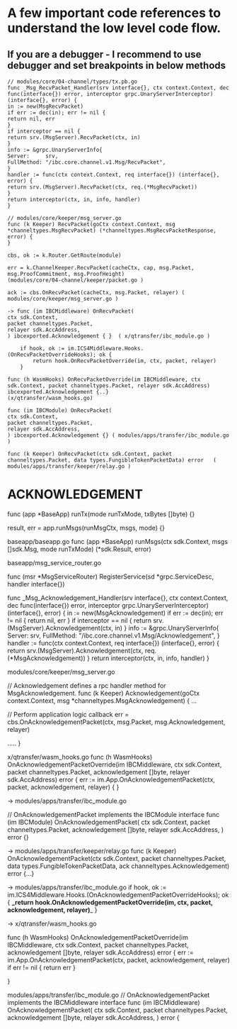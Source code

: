 # A few important code references to understand the low level code flow. 

## If you are a debugger - I recommend to use debugger and set breakpoints in below methods 

```golang
// modules/core/04-channel/types/tx.pb.go 
func _Msg_RecvPacket_Handler(srv interface{}, ctx context.Context, dec func(interface{}) error, interceptor grpc.UnaryServerInterceptor) (interface{}, error) {
in := new(MsgRecvPacket)
if err := dec(in); err != nil {
return nil, err
}
if interceptor == nil {
return srv.(MsgServer).RecvPacket(ctx, in)
}
info := &grpc.UnaryServerInfo{
Server:     srv,
FullMethod: "/ibc.core.channel.v1.Msg/RecvPacket",
}
handler := func(ctx context.Context, req interface{}) (interface{}, error) {
return srv.(MsgServer).RecvPacket(ctx, req.(*MsgRecvPacket))
}
return interceptor(ctx, in, info, handler)
}
```

```golang 
// modules/core/keeper/msg_server.go
func (k Keeper) RecvPacket(goCtx context.Context, msg *channeltypes.MsgRecvPacket) (*channeltypes.MsgRecvPacketResponse, error) {
}
```

```
cbs, ok := k.Router.GetRoute(module)
```

```
err = k.ChannelKeeper.RecvPacket(cacheCtx, cap, msg.Packet, msg.ProofCommitment, msg.ProofHeight)
(modules/core/04-channel/keeper/packet.go )

ack := cbs.OnRecvPacket(cacheCtx, msg.Packet, relayer) ( modules/core/keeper/msg_server.go ) 
```

```
-> func (im IBCMiddleware) OnRecvPacket(
ctx sdk.Context,
packet channeltypes.Packet,
relayer sdk.AccAddress,
) ibcexported.Acknowledgement { }  ( x/qtransfer/ibc_module.go )

```

```
	if hook, ok := im.ICS4Middleware.Hooks.(OnRecvPacketOverrideHooks); ok {
		return hook.OnRecvPacketOverride(im, ctx, packet, relayer)
	}

func (h WasmHooks) OnRecvPacketOverride(im IBCMiddleware, ctx sdk.Context, packet channeltypes.Packet, relayer sdk.AccAddress) ibcexported.Acknowledgement {..}
(x/qtransfer/wasm_hooks.go)

```

```
func (im IBCModule) OnRecvPacket(
ctx sdk.Context,
packet channeltypes.Packet,
relayer sdk.AccAddress,
) ibcexported.Acknowledgement {} ( modules/apps/transfer/ibc_module.go )  

```
```
func (k Keeper) OnRecvPacket(ctx sdk.Context, packet channeltypes.Packet, data types.FungibleTokenPacketData) error   ( modules/apps/transfer/keeper/relay.go )
```

# ACKNOWLEDGEMENT 


func (app *BaseApp) runTx(mode runTxMode, txBytes []byte) {}

result, err = app.runMsgs(runMsgCtx, msgs, mode) {}


baseapp/baseapp.go
func (app *BaseApp) runMsgs(ctx sdk.Context, msgs []sdk.Msg, mode runTxMode) (*sdk.Result, error)



baseapp/msg_service_router.go 

func (msr *MsgServiceRouter) RegisterService(sd *grpc.ServiceDesc, handler interface{})




func _Msg_Acknowledgement_Handler(srv interface{}, ctx context.Context, dec func(interface{}) error, interceptor grpc.UnaryServerInterceptor) (interface{}, error) {
in := new(MsgAcknowledgement)
if err := dec(in); err != nil {
return nil, err
}
if interceptor == nil {
return srv.(MsgServer).Acknowledgement(ctx, in)
}
info := &grpc.UnaryServerInfo{
Server:     srv,
FullMethod: "/ibc.core.channel.v1.Msg/Acknowledgement",
}
handler := func(ctx context.Context, req interface{}) (interface{}, error) {
return srv.(MsgServer).Acknowledgement(ctx, req.(*MsgAcknowledgement))
}
return interceptor(ctx, in, info, handler)
}


modules/core/keeper/msg_server.go

// Acknowledgement defines a rpc handler method for MsgAcknowledgement.
func (k Keeper) Acknowledgement(goCtx context.Context, msg *channeltypes.MsgAcknowledgement) {
...


// Perform application logic callback
err = cbs.OnAcknowledgementPacket(ctx, msg.Packet, msg.Acknowledgement, relayer)

.....
}

x/qtransfer/wasm_hooks.go 
func (h WasmHooks) OnAcknowledgementPacketOverride(im IBCMiddleware, ctx sdk.Context, packet channeltypes.Packet, acknowledgement []byte, relayer sdk.AccAddress) error {
err := im.App.OnAcknowledgementPacket(ctx, packet, acknowledgement, relayer) {
}

->
modules/apps/transfer/ibc_module.go 

// OnAcknowledgementPacket implements the IBCModule interface
func (im IBCModule) OnAcknowledgementPacket(
ctx sdk.Context,
packet channeltypes.Packet,
acknowledgement []byte,
relayer sdk.AccAddress,
) error {}

-> 
modules/apps/transfer/keeper/relay.go
func (k Keeper) OnAcknowledgementPacket(ctx sdk.Context, packet channeltypes.Packet, data types.FungibleTokenPacketData, ack channeltypes.Acknowledgement) error {...}



->
modules/apps/transfer/ibc_module.go
if hook, ok := im.ICS4Middleware.Hooks.(OnAcknowledgementPacketOverrideHooks); ok {
**_return hook.OnAcknowledgementPacketOverride(im, ctx, packet, acknowledgement, relayer)**_
}

->
x/qtransfer/wasm_hooks.go

func (h WasmHooks) OnAcknowledgementPacketOverride(im IBCMiddleware, ctx sdk.Context, packet channeltypes.Packet, acknowledgement []byte, relayer sdk.AccAddress) error {
err := im.App.OnAcknowledgementPacket(ctx, packet, acknowledgement, relayer)
if err != nil {
return err
}

}


modules/apps/transfer/ibc_module.go
// OnAcknowledgementPacket implements the IBCMiddleware interface
func (im IBCMiddleware) OnAcknowledgementPacket(
ctx sdk.Context,
packet channeltypes.Packet,
acknowledgement []byte,
relayer sdk.AccAddress,
) error {
